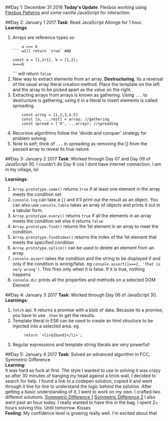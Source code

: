 
##Day 1: December 31 2016
**Today's Update**: Flexbox working using [Flexbox Patterns](http://www.flexboxpatterns.com/home) and some vanilla JavaScript for interaction.

##Day 2: January 1 2017
**Task**: Read JavaScript Allonge for 1 hour.  
**Learnings**:  
1.  Arrays are reference types so 
    ```const a = [], b = x;
        a === b
    ``` will return `true` AND
    ```
        const a = [1,1+1], b = [1,2];
        a===b
    ``` will return `false`  
2.  New way to extract elements from an array. **Destructuring**. Its a reversal of the usual array literal creation method. Place the template on the left and the array to be picked apart as the value on the right.  
3.  Extracting arrays from arrays is known as gathering. Using `...` to destructure is gathering, using it in a literal to insert elements is called spreading.
    ```
        const array = [1,2,3,4,5]
        const [a, ...rest] = array; //gathering
        const spread = ['0', ...array]; //spreading
    ```  
4.  Recursive algorithms follow the 'divide and conquer' strategy for problem solving.  
5.  Note to self; think of `...` in spreading as removing the [] from the passed array to reveal its true nature.   

##Day 3: January 2 2017
**Task**: Worked through Day 07 and Day 09 of JavaScript 30. I couldn't do Day 6 cos I dont have internet connection. I am in my village, lol


**Learnings**:  
1.  `Array.prototype.some()` returns `true` if at least one element in the array meets the condition set.  
2. `console.log` can take a `{}` and it'll print out the result as an object. You can also use `console.table` takes an array of objects and prints it out in a tabular form.  
3. `Array.prototype.every()` returns `true` if all the elements in an array meets the condition set else it returns `false`  
4. `Array.prototype.find()` returns the 1st element in an array to meet the condition.  
5. `Array.prototype.findIndex()` returns the index of the 1st element that meets the specified condition  
6. `Array.prototype.splice()` can be used to delete an element from an array.  
7. `console.assert` takes the condition and the string to be displayed if and only if the condition is wrong/false. eg `console.assert(1===2, 'That is very wrong')`. This fires only when it is false. If it is true, nothing happens  
8. `console.dir` prints all the properties and methods on a selected DOM Element  

##Day 4: January 3 2017
**Task**: Worked through Day 06 of JavaScript 30.  
**Learnings**:  
1. `fetch` api. It returns a promise with a blob of data. Because its a promise, you have to use `.then` to get the results.  
2. Template literal in ES6 can be used to create an html structure to be injected into a selected area. eg
    ```
         return `<li>${band}</li>`;
    ```  
3. Regular expressions and template string literals are very powerful!  

##Day 5: January 4 2017
**Task**: Solved an advanced algorithm in FCC, Symmetric Difference  
**Learning**:  
It was hard as fuck at first. The style I wanted to use in solving it was crazy so after 30 minutes of banging my head against a brick wall, I decided to search for help.
I found a link to a codepen solution, copied it and went through it line for line to understand the logic behind the solution. After getting a basic understanding of it, 
I went to work on my own. I crafted two different solutions. [Symmetric Difference 1](https://github.com/Chiamaka/Freecodecamp/blob/master/advancedAlgos/Symmetric%20Difference.js) [Symmetric Difference 2](https://github.com/Chiamaka/Freecodecamp/blob/master/advancedAlgos/Symmetric%20Difference%202.js)
I also went past an hour today. I really wanted to have this in the bag. I spent 2+ hours solving this.
Until tomorrow. Kisses  
**Feeling**: My confidence level is growing really well. I'm excited about that
